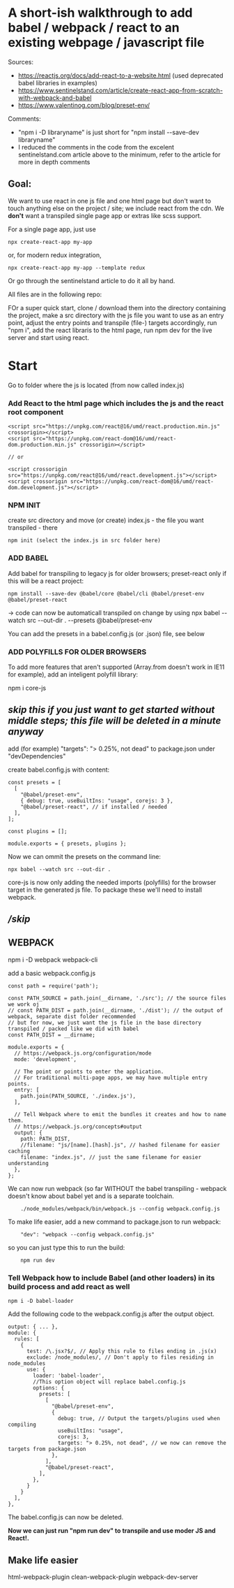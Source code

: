 # A short-ish walkthrough to add babel / webpack / react to an existing webpage / javascript file

Sources:

- https://reactjs.org/docs/add-react-to-a-website.html (used deprecated babel libraries in examples)
- https://www.sentinelstand.com/article/create-react-app-from-scratch-with-webpack-and-babel
- https://www.valentinog.com/blog/preset-env/

Comments:
- "npm i -D libraryname" is just short for "npm install --save-dev libraryname"
- I reduced the comments in the code from the excelent sentinelstand.com article above to the minimum, refer to the article for more in depth comments

## Goal:

We want to use react in one js file and one html page but don't want to touch anything else on the project / site; we include react from the cdn.
We **don't** want a transpiled single page app or extras like scss support. 

For a single page app, just use 

    npx create-react-app my-app
or, for modern redux integration,

    npx create-react-app my-app --template redux

Or go through the sentinelstand article to do it all by hand.

All files are in the following repo:

FOr a super quick start, clone / download them into the directory containing the project, make a src directory with the js file you want to use as an entry point, adjust the entry points and transpile (file-) targets accordingly, run "npm i", add the react libraris to the html page, run npm dev for the live server and start using react.

# Start

Go to folder where the js is located (from now called index.js)

### Add React to the html page which includes the js and the react root component

    <script src="https://unpkg.com/react@16/umd/react.production.min.js" crossorigin></script>
    <script src="https://unpkg.com/react-dom@16/umd/react-dom.production.min.js" crossorigin></script>

    // or 
    
    <script crossorigin src="https://unpkg.com/react@16/umd/react.development.js"></script>
    <script crossorigin src="https://unpkg.com/react-dom@16/umd/react-dom.development.js"></script>

### NPM INIT

create src directory and move (or create) index.js - the file you want transpiled - there

    npm init (select the index.js in src folder here)

### ADD BABEL

Add babel for transpiling to legacy js for older browsers; preset-react only if this will be a react project:

    npm install --save-dev @babel/core @babel/cli @babel/preset-env @babel/preset-react

-> code can now be automaticall transpiled on change by using 
    npx babel --watch src --out-dir . --presets @babel/preset-env
    
You can add the presets in a babel.config.js (or .json) file, see below

### ADD POLYFILLS FOR OLDER BROWSERS
To add more features that aren't supported (Array.from doesn't work in IE11 for example), add an inteligent polyfill library:

npm i core-js

## *skip this if you just want to get started without middle steps; this file will be deleted in a minute anyway*

add (for example) 
"targets": "> 0.25%, not dead"
to package.json under "devDependencies"


create babel.config.js with content:

    const presets = [
      [
        "@babel/preset-env",
        { debug: true, useBuiltIns: "usage", corejs: 3 },
        "@babel/preset-react", // if installed / needed
      ],
    ];

    const plugins = [];

    module.exports = { presets, plugins };

Now we can ommit the presets on the command line:

    npx babel --watch src --out-dir .

core-js is now only adding the needed imports (polyfills) for the browser target in the generated js file. To package these we'll need to install webpack.

## */skip*


## WEBPACK

  npm i -D webpack webpack-cli

add a basic webpack.config.js

    const path = require('path');

    const PATH_SOURCE = path.join(__dirname, './src'); // the source files we work oj
    // const PATH_DIST = path.join(__dirname, './dist'); // the output of webpack, separate dist folder recommended
    // but for now, we just want the js file in the base directory transpiled / packed like we did with babel
    const PATH_DIST = __dirname;

    module.exports = {
      // https://webpack.js.org/configuration/mode
      mode: 'development',

      // The point or points to enter the application. 
      // For traditional multi-page apps, we may have multiple entry points.
      entry: [
        path.join(PATH_SOURCE, './index.js'),
      ],

      // Tell Webpack where to emit the bundles it creates and how to name them.
      // https://webpack.js.org/concepts#output
      output: {
        path: PATH_DIST,
        //filename: "js/[name].[hash].js", // hashed filename for easier caching
        filename: "index.js", // just the same filename for easier understanding
      },
    };

We can now run webpack (so far WITHOUT the babel transpiling - webpack doesn't know about babel yet and is a separate toolchain.

        ./node_modules/webpack/bin/webpack.js --config webpack.config.js

To make life easier, add a new command to package.json to run webpack:

        "dev": "webpack --config webpack.config.js"
        
so you can just type this to run the build:

        npm run dev


### Tell Webpack how to include Babel (and other loaders) in its build process and add react as well

    npm i -D babel-loader

Add the following code to the webpack.config.js after the output object.

    output: { ... }, 
    module: {
      rules: [
        {
          test: /\.jsx?$/, // Apply this rule to files ending in .js(x)
          exclude: /node_modules/, // Don't apply to files residing in node_modules
          use: { 
            loader: 'babel-loader',
            //This option object will replace babel.config.js
            options: {
              presets: [
                [
                  "@babel/preset-env",
                  {
                    debug: true, // Output the targets/plugins used when compiling
                    useBuiltIns: "usage",
                    corejs: 3,
                    targets: "> 0.25%, not dead", // we now can remove the targets from package.json
                  },
                ],
                "@babel/preset-react",
              ],
            },
          }
        }
      ],
    },

The babel.config.js can now be deleted.

**Now we can just run "npm run dev" to transpile and use moder JS and React!.**

## Make life easier


html-webpack-plugin
clean-webpack-plugin
webpack-dev-server